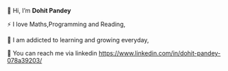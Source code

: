 👋 Hi, I’m **Dohit Pandey**

⚡ I love Maths,Programming and Reading,

🌱 I am addicted to learning and growing everyday,

📮 You can reach me via linkedin https://www.linkedin.com/in/dohit-pandey-078a39203/
